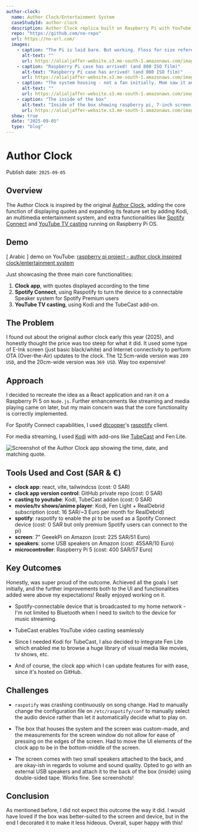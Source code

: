 ```yaml
---
author-clock:
  name: Author Clock/Entertainment System
  caseStudyId: author-clock
  description: Author Clock replica built on Raspberry Pi with YouTube, Spotify, and Kodi integration
  repo: "https://github.com/no-repo"
  url: https://no-url.com/
  images:
    - caption: "The Pi is laid bare. But working. Floss for size reference."
      alt-text: ""
      url: https://alialjaffer-website.s3.me-south-1.amazonaws.com/images/author-clock/IMG_4943.jpg
    - caption: "Raspberry Pi case has arrived! (and 800 ISO film)"
      alt-text: "Raspberry Pi case has arrived! (and 800 ISO film)"
      url: https://alialjaffer-website.s3.me-south-1.amazonaws.com/images/author-clock/IMG_4996.jpg
    - caption: "The system housing - not a fan initially. Mom saw it and thought it was a Saher camera."
      alt-text: ""
      url: https://alialjaffer-website.s3.me-south-1.amazonaws.com/images/author-clock/IMG_5232.jpg
    - caption: "The inside of the box"
      alt-text: "Inside of the box showing raspberry pi, 7-inch screen, and speakers"
      url: https://alialjaffer-website.s3.me-south-1.amazonaws.com/images/author-clock/IMG_5245.jpg
  show: true
  date: "2025-09-05"
  type: "blog"
---
```


# Author Clock

Publish date: `2025-09-05`

## Overview

The Author Clock is inspired by the original [Author Clock](https://www.authorclock.com/shop), adding the core function of displaying quotes and expanding its feature set by adding Kodi, an multimedia entertainment system, and extra functionalities like [Spotify Connect](https://support.spotify.com/us/article/spotify-connect/) and [YouTube TV casting](https://support.google.com/youtubetv/answer/7353493?hl=en&co=GENIE.Platform%3DAndroid) running on Raspberry Pi OS.

## Demo

[ Arabic ] demo on YouTube: [raspberry pi project - author clock inspired clock/entertainment system](https://www.youtube.com/watch?v=prxKZgmRL6U)

Just showcasing the three main core functionalities:

1. **Clock app**, with quotes displayed according to the time
2. **Spotify Connect**, using Raspotify to turn the device to a connectable Speaker system for Spotify Premium users
3. **YouTube TV casting**, using Kodi and the TubeCast add-on.

## The Problem

I found out about the original author clock early this year (2025), and honestly thought the price was too steep for what it did. It used some type of E-Ink screen (just basic black/white) and Internet connectivity to perform OTA (Over-the-Air) updates to the clock. The 12.5cm-wide version was `209 USD`, and the 20cm-wide version was `369 USD`. Way too expensive!

## Approach

I decided to recreate the idea as a React application and ran it on a Raspberry Pi 5 on `Node.js`. Further enhancements like streaming and media playing came on later, but my main concern was that the core functionality is correctly implemented.

For Spotify Connect capabilities, I used [dtcooper](https://github.com/dtcooper)'s [raspotify](https://github.com/dtcooper/raspotify) client.

For media streaming, I used [Kodi](https://kodi.tv/) with add-ons like [TubeCast](https://kodi.wiki/view/Add-on:TubeCast) and Fen Lite.

![Screenshot of the Author Clock app showing the time, date, and matching quote.](https://alialjaffer-website.s3.me-south-1.amazonaws.com/images/author-clock/localhost_5173_.png)

## Tools Used and Cost (SAR & €)

- **clock app**: react, vite, tailwindcss (cost: 0 SAR)
- **clock app version control**: GitHub private repo (cost: 0 SAR)
- **casting to youtube**: Kodi, TubeCast addon (cost: 0 SAR)
- **movies/tv shows/anime player**: Kodi, Fen Light + RealDebrid subscription (cost: 16 SAR/~3 Euro per month for RealDebrid)
- **spotify**: raspotify to enable the pi to be used as a Spotify Connect device (cost: 0 SAR but only premium Spotify users can connect to the pi)
- **screen**: 7" GeeekPi on Amazon (cost: 225 SAR/51 Euro)
- **speakers**: some USB speakers on Amazon (cost: 45SAR/10 Euro)
- **microcontroller**: Raspberry Pi 5 (cost: 400 SAR/57 Euro)

## Key Outcomes

Honestly, was super proud of the outcome. Achieved all the goals I set initially, and the further improvements both to the UI and functionalities added were above my expectations! Really enjoyed working on it.

- Spotify-connectable device that is broadcasted to my home network - I'm not limited to Bluetooth when I need to switch to the device for music streaming.

- TubeCast enables YouTube video casting seamlessly

- Since I needed Kodi for TubeCast, I also decided to integrate Fen Lite which enabled me to browse a huge library of visual media like movies, tv shows, etc.

- And of course, the clock app which I can update features for with ease, since it's hosted on GitHub.

## Challenges

- `raspotify` was crashing continuously on song change. Had to manually change the configuration file on `/etc/raspotify/conf` to manually select the audio device rather than let it automatically decide what to play on.

- The box that houses the system and the screen was custom-made, and the measurements for the screen window do not allow for ease of pressing on the edges of the screen. Had to move the UI elements of the clock app to be in the bottom-middle of the screen.

- The screen comes with two small speakers attached to the back, and are okay-ish in regards to volume and sound quality. Opted to go with an external USB speakers and attach it to the back of the box (inside) using double-sided tape. Works fine. See screenshots!

## Conclusion

As mentioned before, I did not expect this outcome the way it did. I would have loved if the box was better-suited to the screen and device, but in the end I decorated it to make it less hideous. Overall, super happy with this!
